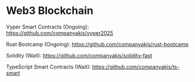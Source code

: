 # Web3 Blockchain

Vyper Smart Contracts (Ongoing):
https://github.com/companyakis/vyper2025

Rust Bootcamp (Ongoing):
https://github.com/companyakis/rust-bootcamp

Solidity (Wait):
https://github.com/companyakis/solidity-fast

TypeScript Smart Contracts (Wait):
https://github.com/companyakis/ts-smart





